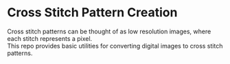 # Cross Stitch Pattern Creation
Cross stitch patterns can be thought of as low resolution images, where each stitch represents a pixel. \
This repo provides basic utilities for converting digital images to cross stitch patterns.
